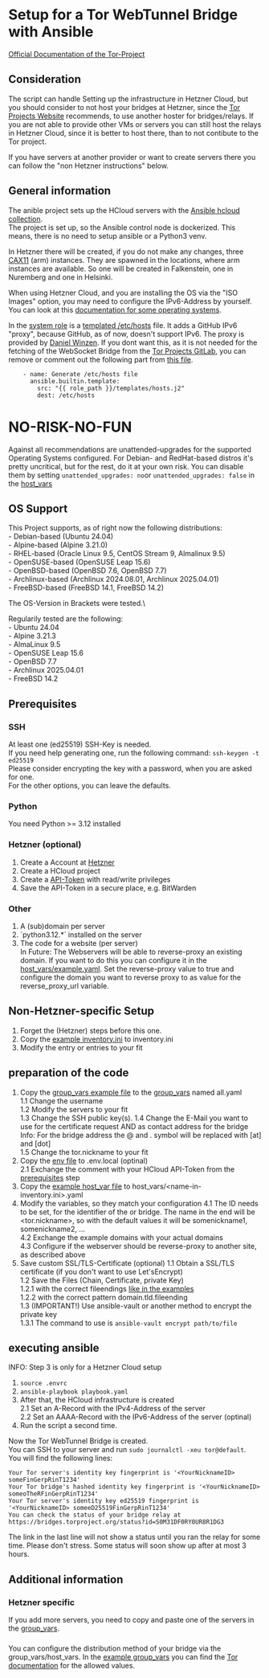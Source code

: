 # Setup for a Tor WebTunnel Bridge with Ansible
[Official Documentation of the Tor-Project](https://community.torproject.org/relay/setup/webtunnel/)

## Consideration
The script can handle Setting up the infrastructure in Hetzner Cloud, but you should consider to not host your bridges at Hetzner, since the [Tor Projects Website](https://community.torproject.org/relay/community-resources/good-bad-isps/) recommends, to use another hoster for bridges/relays.
If you are not able to provide other VMs or servers you can still host the relays in Hetzner Cloud, since it is better to host there, than to not contibute to the Tor project.

If you have servers at another provider or want to create servers there you can follow the "non Hetzner instructions" below.

## General information
The anible project sets up the HCloud servers with the [Ansible hcloud collection](https://docs.ansible.com/ansible/latest/collections/hetzner/hcloud/index.html).\
The project is set up, so the Ansible control node is dockerized. This means, there is no need to setup ansible or a Python3 venv.

In Hetzner there will be created, if you do not make any changes, three [CAX11](https://www.hetzner.com/cloud/) (arm) instances.
They are spawned in the locations, where arm instances are available.
So one will be created in Falkenstein, one in Nuremberg and one in Helsinki.

When using Hetzner Cloud, and you are installing the OS via the "ISO Images" option, you may need to configure the IPv6-Address by yourself.
You can look at this [documentation for some operating systems](https://docs.hetzner.com/de/cloud/servers/static-configuration/).

In the [system role](roles/system) is a [templated /etc/hosts](roles/system/templates/hosts.j2) file.
It adds a GitHub IPv6 "proxy", because GitHub, as of now, doesn't support IPv6.
The proxy is provided by [Daniel Winzen](https://danwin1210.de/github-ipv6-proxy.php).
If you dont want this, as it is not needed for the fetching of the WebSocket Bridge from the [Tor Projects GitLab](https://gitlab.torproject.org/tpo/anti-censorship/pluggable-transports/webtunnel), you can remove or comment out the following part from [this file](roles/system/tasks/general.yaml).
```
    - name: Generate /etc/hosts file
      ansible.builtin.template:
        src: "{{ role_path }}/templates/hosts.j2"
        dest: /etc/hosts
```

# NO-RISK-NO-FUN
Against all recommendations are unattended-upgrades for the supported Operating Systems configured.
For Debian- and RedHat-based distros it's pretty uncritical, but for the rest, do it at your own risk.
You can disable them by setting `unattended_upgrades: no`or `unattended_upgrades: false` in the [host_vars](host_vars)

## OS Support
This Project supports, as of right now the following distributions:\
    - Debian-based (Ubuntu 24.04)\
    - Alpine-based (Alpine 3.21.0)\
    - RHEL-based (Oracle Linux 9.5, CentOS Stream 9, Almalinux 9.5)\
    - OpenSUSE-based (OpenSUSE Leap 15.6)\
    - OpenBSD-based (OpenBSD 7.6, OpenBSD 7.7)\
    - Archlinux-based (Archlinux 2024.08.01, Archlinux 2025.04.01)\
    - FreeBSD-based (FreeBSD 14.1, FreeBSD 14.2)

The OS-Version in Brackets were tested.\

Regularily tested are the following:\
    - Ubuntu 24.04\
    - Alpine 3.21.3\
    - AlmaLinux 9.5\
    - OpenSUSE Leap 15.6\
    - OpenBSD 7.7\
    - Archlinux 2025.04.01\
    - FreeBSD 14.2

## Prerequisites

### SSH
At least one (ed25519) SSH-Key is needed.\
If you need help generating one, run the following command:
```ssh-keygen -t ed25519```\
Please consider encrypting the key with a password, when you are asked for one.\
For the other options, you can leave the defaults.

### Python
You need Python >= 3.12 installed

### Hetzner (optional)
1. Create a Account at [Hetzner](https://accounts.hetzner.com/signUp)
2. Create a HCloud project
3. Create a [API-Token](https://docs.hetzner.cloud/#getting-started) with read/write privileges
4. Save the API-Token in a secure place, e.g. BitWarden

### Other
1. A (sub)domain per server
2. ´python3.12.*` installed on the server
3. The code for a website (per server)\
In Future: The Webservers will be able to reverse-proxy an existing domain. If you want to do this you can configure it in the [host_vars/example.yaml](host_vars/your-bridge-fsn-0.yaml).
Set the reverse-proxy value to true and configure the domain you want to reverse proxy to as value for the reverse_proxy_url variable.

## Non-Hetzner-specific Setup
1. Forget the (Hetzner) steps before this one.
2. Copy the [example inventory.ini](inventory.ini.example) to inventory.ini
3. Modify the entry or entries to your fit

## preparation of the code
1. Copy the [group_vars example file](group_vars/all-example.yaml) to the [group_vars](group_vars) named all.yaml\
    1.1 Change the username\
    1.2 Modify the servers to your fit\
    1.3 Change the SSH public key(s).
    1.4 Change the E-Mail you want to use for the certificate request AND as contact address for the bridge\
    Info: For the bridge address the @ and . symbol will be replaced with [at] and [dot]\
    1.5 Change the tor.nickname to your fit
2. Copy the [env file](.env) to .env.local (optinal)\
    2.1 Exchange the comment with your HCloud API-Token from the [prerequisites](#hetzner) step
3. Copy the [example host_var file](host_vars/your-bridge-0.yaml) to host_vars/<name-in-inventory.ini>.yaml
4. Modify the variables, so they match your configuration
    4.1 The ID needs to be set, for the identifier of the or bridge. The name in the end will be <tor.nickname><id>, so with the default values it will be somenickname1, somenickname2, ...\
    4.2 Exchange the example domains with your actual domains\
    4.3 Configure if the webserver should be reverse-proxy to another site, as described above
5. Save custom SSL/TLS-Certificate (optional)
    1.1 Obtain a SSL/TLS certificate (if you don't want to use Let'sEncrypt)\
    1.2 Save the Files (Chain, Certificate, private Key)\
        1.2.1 with the correct fileendings [like in the examples](host_files/your-bridge-fsn-0)\
        1.2.2 with the correct pattern domain.tld.fileending\
    1.3 (IMPORTANT!) Use ansible-vault or another method to encrypt the private key\
        1.3.1 The command to use is `ansible-vault encrypt path/to/file`


## executing ansible
INFO: Step 3 is only for a Hetzner Cloud setup
1. `source .envrc`
2. `ansible-playbook playbook.yaml `
3. After that, the HCloud infrastructure is created\
    2.1 Set an A-Record with the IPv4-Address of the server\
    2.2 Set an AAAA-Record with the IPv6-Address of the server (optinal)
4. Run the script a second time.

Now the Tor WebTunnel Bridge is created.\
You can SSH to your server and run ```sudo journalctl -xeu tor@default```.\
You will find the following lines:
```
Your Tor server's identity key fingerprint is '<YourNicknameID> someFinGerpRinT1234'
Your Tor bridge's hashed identity key fingerprint is '<YourNicknameID> someoTheRFinGerpRinT1234'
Your Tor server's identity key ed25519 fingerprint is '<YourNicknameID> someeD25519FinGerpRinT1234'
You can check the status of your bridge relay at https://bridges.torproject.org/status?id=S0M31DF0RY0UR8R1DG3
```

The link in the last line will not show a status until you ran the relay for some time.
Please don't stress. Some status will soon show up after at most 3 hours.

## Additional information
### Hetzner specific
If you add more servers, you need to copy and paste one of the servers in the [group_vars](group_vars/all-example.yaml).

###
You can configure the distribution method of your bridge via the group_vars/host_vars.
In the [example group_vars](group_vars/all.yaml.example) you can find the [Tor documentation](https://gitlab.torproject.org/tpo/anti-censorship/rdsys/-/blob/main/doc/distributors.md) for the allowed values.